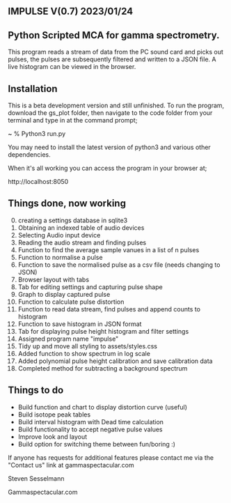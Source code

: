 IMPULSE V(0.7) 2023/01/24
--------------
Python Scripted MCA for gamma spectrometry.
----------------------------------------
 This program reads a stream of data from the PC sound card and picks out pulses, the pulses are subsequently filtered and written to a JSON file. A live histogram can be viewed in the browser. 
 
 Installation
 ------------
 This is a beta development version and still unfinished. 
 To run the program, download the gs_plot folder, then navigate to the code folder from your terminal and type in at the command prompt; 
 
 ~ %  Python3 run.py
 
You may need to install the latest version of python3 and various other dependencies. 

When it's all working you can access the program in your browser at;

http://localhost:8050
 

Things done, now working
------------------------

0) creating a settings database in sqlite3
1) Obtaining an indexed table of audio devices 
2) Selecting Audio input device
3) Reading the audio stream and finding pulses
4) Function to find the average sample vanues in a list of n pulses
5) Function to normalise a pulse
6) Function to save the normalised pulse as a csv file (needs changing to JSON)
7) Browser layout with tabs
8) Tab for editing settings and capturing pulse shape
9) Graph to display captured pulse
10) Function to calculate pulse distortion
11) Function to read data stream, find pulses and append counts to histogram
12) Function to save histogram in JSON format
13) Tab for displaying pulse height histogram and filter settings
14) Assigned program name "impulse"
15) Tidy up and move all styling to assets/styles.css
16) Added function to show spectrum in log scale
17) Added polynomial pulse height calibration and save calibration data
18) Completed method for subtracting a background spectrum


Things to do
------------

* Build function and chart to display distortion curve (useful)
* Build isotope peak tables 
* Build interval histogram with Dead time calculation 
* Build functionality to accept negative pulse values
* Improve look and layout
* Build option for switching theme between fun/boring :)

If anyone has requests for additional features please contact me via the "Contact us" link at gammaspectacular.com


Steven Sesselmann

Gammaspectacular.com

